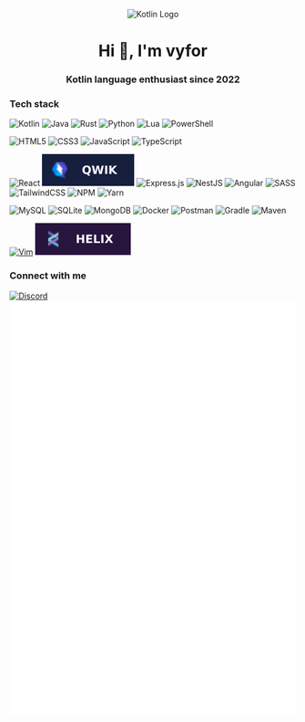 <p align="center"><img src="https://i.ibb.co/k9TH57B/kotlin.png" alt="Kotlin Logo"></p>
<h1 align="center">Hi 👋, I'm vyfor</h1>
<h3 align="center">Kotlin language enthusiast since 2022</h3>

<h3 align="left">Tech stack</h3>
<p>
  <img src="https://img.shields.io/badge/kotlin-%237F52FF.svg?style=for-the-badge&amp;logo=kotlin&amp;logoColor=white" alt="Kotlin">
  <img src="https://img.shields.io/badge/java-%23ED8B00.svg?style=for-the-badge&amp;logo=openjdk&amp;logoColor=white" alt="Java">
  <img src="https://img.shields.io/badge/rust-%23000000.svg?style=for-the-badge&amp;logo=rust&amp;logoColor=white" alt="Rust">
  <img src="https://img.shields.io/badge/python-3670A0?style=for-the-badge&amp;logo=python&amp;logoColor=ffdd54" alt="Python">
  <img src="https://img.shields.io/badge/lua-%232C2D72.svg?style=for-the-badge&amp;logo=lua&amp;logoColor=white" alt="Lua">
  <img src="https://img.shields.io/badge/PowerShell-%235391FE.svg?style=for-the-badge&amp;logo=powershell&amp;logoColor=white" alt="PowerShell">
</p>
<p>
  <img src="https://img.shields.io/badge/html5-%23E34F26.svg?style=for-the-badge&amp;logo=html5&amp;logoColor=white" alt="HTML5">
  <img src="https://img.shields.io/badge/css3-%231572B6.svg?style=for-the-badge&amp;logo=css3&amp;logoColor=white" alt="CSS3">
  <img src="https://img.shields.io/badge/javascript-%23323330.svg?style=for-the-badge&amp;logo=javascript&amp;logoColor=%23F7DF1E" alt="JavaScript">
  <img src="https://img.shields.io/badge/typescript-%23007ACC.svg?style=for-the-badge&amp;logo=typescript&amp;logoColor=white" alt="TypeScript">
</p>
<p>
  <img src="https://img.shields.io/badge/react-%2320232a.svg?style=for-the-badge&amp;logo=react&amp;logoColor=%2361DAFB" alt="React">
  <img src="./assets/qwik-logo.svg" alt="Qwik">
  <img src="https://img.shields.io/badge/express.js-%23404d59.svg?style=for-the-badge&amp;logo=express&amp;logoColor=%2361DAFB" alt="Express.js">
  <img src="https://img.shields.io/badge/nestjs-%23E0234E.svg?style=for-the-badge&amp;logo=nestjs&amp;logoColor=white" alt="NestJS">
  <img src="https://img.shields.io/badge/angular-%23DD0031.svg?style=for-the-badge&amp;logo=angular&amp;logoColor=white" alt="Angular">
  <img src="https://img.shields.io/badge/SASS-hotpink.svg?style=for-the-badge&amp;logo=SASS&amp;logoColor=white" alt="SASS">
  <img src="https://img.shields.io/badge/tailwindcss-%2338B2AC.svg?style=for-the-badge&amp;logo=tailwind-css&amp;logoColor=white" alt="TailwindCSS">
  <img src="https://img.shields.io/badge/NPM-%23CB3837.svg?style=for-the-badge&amp;logo=npm&amp;logoColor=white" alt="NPM">
  <img src="https://img.shields.io/badge/yarn-%232C8EBB.svg?style=for-the-badge&amp;logo=yarn&amp;logoColor=white" alt="Yarn">
</p>
<p>
  <img src="https://img.shields.io/badge/mysql-%2300000f.svg?style=for-the-badge&amp;logo=mysql&amp;logoColor=white" alt="MySQL">
  <img src="https://img.shields.io/badge/sqlite-%2307405e.svg?style=for-the-badge&amp;logo=sqlite&amp;logoColor=white" alt="SQLite">
  <img src="https://img.shields.io/badge/MongoDB-%234ea94b.svg?style=for-the-badge&amp;logo=mongodb&amp;logoColor=white" alt="MongoDB">
  <img src="https://img.shields.io/badge/docker-%230db7ed.svg?style=for-the-badge&amp;logo=docker&amp;logoColor=white" alt="Docker">
  <img src="https://img.shields.io/badge/Postman-FF6C37?style=for-the-badge&amp;logo=postman&amp;logoColor=white" alt="Postman">
  <img src="https://img.shields.io/badge/Gradle-02303A.svg?style=for-the-badge&amp;logo=Gradle&amp;logoColor=white" alt="Gradle">
  <img src="https://img.shields.io/badge/Maven-C71A36?style=for-the-badge&amp;logo=apachemaven&amp;logoColor=white" alt="Maven">
</p>
<p>
  <a href="https://www.vim.org/"><img src="https://img.shields.io/badge/Vim-019733?logo=vim&amp;logoColor=white&amp;style=for-the-badge" alt="Vim"></a>
  <a href="https://helix-editor.com/"><img src="./assets/helix-logo.svg" alt="Helix"></a>
</p>

<h3 align="left">Connect with me</h3>
<a href="https://discord.gg/mw27xdA3wh"><img src="https://img.shields.io/badge/Discord-%235865F2.svg?style=for-the-badge&amp;logo=discord&amp;logoColor=white" alt="Discord"></a>
<img align="center" src="/github-metrics.svg" alt="Metrics" width="2000"></img>
